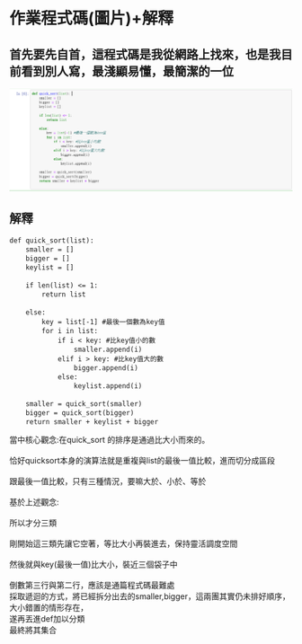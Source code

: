 作業程式碼(圖片)+解釋
====
首先要先自首，這程式碼是我從網路上找來，也是我目前看到別人寫，最淺顯易懂，最簡潔的一位
------
![image](別人的程式碼.PNG)

解釋
------

    def quick_sort(list):  
        smaller = []   
        bigger = []   
        keylist = []   

        if len(list) <= 1:
            return list

        else:
            key = list[-1] #最後一個數為key值
            for i in list:
                if i < key: #比key值小的數
                    smaller.append(i)
                elif i > key: #比key值大的數
                    bigger.append(i)
                else:
                    keylist.append(i)

        smaller = quick_sort(smaller)
        bigger = quick_sort(bigger)
        return smaller + keylist + bigger
當中核心觀念:在quick_sort 的排序是通過比大小而來的。<br>  
恰好quicksort本身的演算法就是重複與list的最後一值比較，進而切分成區段<br>  
跟最後一值比較，只有三種情況，要嘛大於、小於、等於<br>  
基於上述觀念:<br>  
所以才分三類<br>  
剛開始這三類先讓它空著，等比大小再裝進去，保持靈活調度空間<br>  
然後就與key(最後一值)比大小，裝近三個袋子中<br>  
倒數第三行與第二行，應該是通篇程式碼最難處<br>
採取遞迴的方式，將已經拆分出去的smaller,bigger，這兩團其實仍未排好順序，大小錯置的情形存在，<br>
遂再丟進def加以分類<br>
最終將其集合
